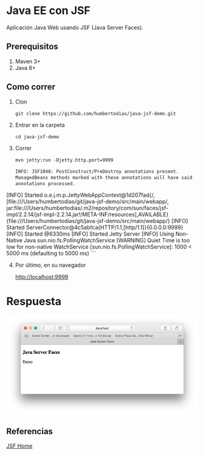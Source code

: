 # Java EE con JSF

Aplicación Java Web usando JSF (Java Server Faces).


## Prerequisitos

1. Maven 3+
2. Java 8+

## Como correr

1. Clon

	```
	git clone https://github.com/humbertodias/java-jsf-demo.git
	```

2. Entrar en la carpeta

	```
	cd java-jsf-demo
	```

3. Correr 

	```
	mvn jetty:run -Djetty.http.port=9999
	```	
	```
	INFO: JSF1048: PostConstruct/PreDestroy annotations present.  ManagedBeans methods marked with these annotations will have said annotations processed.
[INFO] Started o.e.j.m.p.JettyWebAppContext@1d207fad{/,[file:///Users/humbertodias/git/java-jsf-demo/src/main/webapp/, jar:file:///Users/humbertodias/.m2/repository/com/sun/faces/jsf-impl/2.2.14/jsf-impl-2.2.14.jar!/META-INF/resources],AVAILABLE}{file:///Users/humbertodias/git/java-jsf-demo/src/main/webapp/}
[INFO] Started ServerConnector@4c5abfca{HTTP/1.1,[http/1.1]}{0.0.0.0:9999}
[INFO] Started @6330ms
[INFO] Started Jetty Server
[INFO] Using Non-Native Java sun.nio.fs.PollingWatchService
[WARNING] Quiet Time is too low for non-native WatchService [sun.nio.fs.PollingWatchService]: 1000 < 5000 ms (defaulting to 5000 ms)
	```
	
4. Por último, en su navegador

	[http://localhost:9999](http://localhost:9999)

# Respuesta

![](doc/output.png)


## Referencias

[JSF Home](http://www.oracle.com/technetwork/java/javaee/javaserverfaces-139869.html)